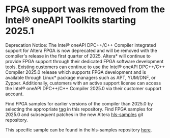 # FPGA support was removed from the Intel® oneAPI Toolkits starting 2025.1

Deprecation Notice: The Intel® oneAPI DPC++/C++ Compiler integrated support for Altera FPGA is now deprecated and will be removed with the compiler's release in the first quarter of 2025. Altera* will continue to provide FPGA support through their dedicated FPGA software development tools. Existing customers can continue to use the Intel® oneAPI DPC++/C++ Compiler 2025.0 release which supports FPGA development and is available through Linux* package managers such as APT, YUM/DNF, or Zypper. Additionally, customers with an active support license can access the Intel® oneAPI DPC++/C++ Compiler 2025.0 via their customer support account. 

Find FPGA samples for earlier versions of the compiler than 2025.0 by selecting the appropriate [tag](https://github.com/oneapi-src/oneAPI-samples/tags) in this repository.
Find FPGA samples for 2025.0 and subsequent patches in the new Altera [hls-samples](https://github.com/altera-fpga/hls-samples) git repository.

This specific sample can be found in the hls-samples repository [here](https://github.com/altera-fpga/hls-samples/tree/main/Tutorials/DesignPatterns/zero_copy_data_transfer).
